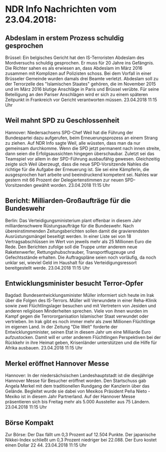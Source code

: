 # NDR Info Nachrichten vom 23.04.2018:


## Abdeslam in erstem Prozess schuldig gesprochen
Brüssel: Ein belgisches Gericht hat den IS-Terroristen Abdeslam des Mordversuchs schuldig gesprochen. Er muss für 20 Jahre ins Gefängnis. Die Richter sahen es als erwiesen an, dass Abdeslam im März 2016 zusammen mit Komplizen auf Polizisten schoss. Bei dem Vorfall in einer Brüsseler Gemeinde wurden damals drei Beamte verletzt. Abdeslam soll zu der Terrorzelle des "Islamischen Staates" gehören, die im November 2015 und im März 2016 blutige Anschläge in Paris und Brüssel verübte. Für seine Beteiligung an den Pariser Anschlägen wird er sich zu einem späteren Zeitpunkt in Frankreich vor Gericht verantworten müssen. 23.04.2018 11:15 Uhr 

## Weil mahnt SPD zu Geschlossenheit
Hannover:	Niedersachsens SPD-Chef Weil hat die Führung der Bundespartei dazu aufgerufen, beim Erneuerungsprozess an einem Strang zu ziehen. Auf NDR Info sagte Weil, alle wüssten, dass man da nur gemeinsam durchkomme. Wenn die SPD jetzt permanent nach innen streite, dann seien die Erfolgsaussichten hingegen überschaubar. Zuletzt sei das Teamspiel vor allem in der SPD-Führung ausbaufähig gewesen. Gleichzeitig zeigte sich Weil überzeugt, dass die neue SPD-Vorsitzende Nahles die richtige für die Aufgabe der Erneuerung ist. Sie sei eine Kämpferin, die ausgesprochen hart arbeite und beeindruckend kompetent sei. Nahles war gestern mit 66 Prozent der Delegiertenstimmen zur neuen SPD-Vorsitzenden gewählt worden. 23.04.2018 11:15 Uhr 

## Bericht: Milliarden-Großaufträge für die Bundeswehr
Berlin: Das Verteidigungsministerium plant offenbar in diesem Jahr milliardenschwere Rüstungsaufträge für die Bundeswehr. Nach übereinstimmenden Zeitungsberichten sollen damit die gravierendsten Ausrüstungsmängel beseitigt werden. In einer Liste sei von 18 Vertragsabschlüssen im Wert von jeweils mehr als 25 Millionen Euro die Rede. Den Berichten zufolge soll die Truppe unter anderem neue Raketenwerfer, Rettungshubschrauber, Transportflugzeuge und Gefechtsstände erhalten. Die Auftragspläne seien noch vorläufig, da noch unklar sei, wieviel Geld im Haushalt für das Verteidigungsressort bereitgestellt werde. 23.04.2018 11:15 Uhr 

## Entwicklungsminister besucht Terror-Opfer
Bagdad:	Bundesentwicklungsminister Müller informiert sich heute im Irak über die Folgen des IS-Terrors. Müller will Verwundete in einer Reha-Klinik sowie zwei Flüchtlingslager besuchen und mit Vertretern von Jesiden und anderen religiösen Minderheiten sprechen. Viele von ihnen wurden im Kampf gegen die Terrororganisation Islamischer Staat verwundet oder vertrieben. Im Irak gibt es noch immer mehr als zwei Millionen Flüchtlinge im eigenen Land. In der Zeitung "Die Welt" forderte der Entwicklungsminister, seinen Etat in diesem Jahr um eine Milliarde Euro aufzustocken. Damit will er unter anderem Flüchtlingen Perspektiven bei der Rückkehr in ihre Heimat geben, Krisenländer unterstützen und die Hilfe für Afrika ausbauen. 23.04.2018 11:15 Uhr 

## Merkel eröffnet Hannover Messe
Hannover: In der niedersächsischen Landeshauptstadt ist die diesjährige Hannover Messe für Besucher eröffnet worden. Den Startschuss gab Angela Merkel mit dem traditionellen Rundgang der Kanzlerin über das Gelände. Begleitet wurde sie dabei von Mexikos Präsident Peña Nieto - Mexiko ist in diesem Jahr Partnerland. Auf der Hannover Messe präsentieren sich bis Freitag mehr als 5.000 Aussteller aus 75 Ländern. 23.04.2018 11:15 Uhr 

## Börse Kompakt
Zur Börse: Der Dax fällt um 0,3 Prozent auf 12.504 Punkte. Der japanische Nikkei-Index schließt um 0,3 Prozent  niedriger bei 22.088. Der Euro kostet einen Dollar 22 44. 23.04.2018 11:15 Uhr 

